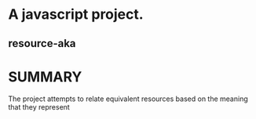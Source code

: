 # A javascript project.

resource-aka
------------

SUMMARY
=======
The project attempts to relate equivalent resources based on the
meaning that they represent
